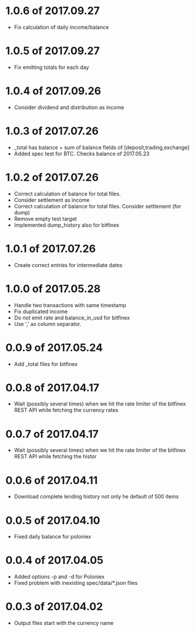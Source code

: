 # 1.0.6 of 2017.09.27

* Fix calculation of daily income/balance

# 1.0.5 of 2017.09.27

* Fix emitting totals for each day

# 1.0.4 of 2017.09.26

* Consider dividend and distribution as income

# 1.0.3 of 2017.07.26

* <ticker>_total has balance + sum of balance fields of [deposit,trading,exchange]
* Added spec test for BTC. Checks balance of 2017.05.23

# 1.0.2 of 2017.07.26

* Correct calculation of balance for total files. 
* Consider settlement as income
* Correct calculation of balance for total files. Consider settlement (for dump)
* Remove empty test target
* Implemented dump_history also for bitfinex


# 1.0.1 of 2017.07.26

* Create correct entries for intermediate dates

# 1.0.0 of 2017.05.28

* Handle two transactions with same timestamp
* Fix duplicated income
* Do not emit rate and balance_in_usd for bitfinex
* Use ',' as column separator.

# 0.0.9 of 2017.05.24

* Add <currency>_total files for bitfinex

# 0.0.8 of 2017.04.17

* Wait (possibly several times) when we hit the rate limiter of the bitfinex REST API while fetching the currency rates

# 0.0.7 of 2017.04.17

* Wait (possibly several times) when we hit the rate limiter of the bitfinex REST API while fetching the histor

# 0.0.6 of 2017.04.11

* Download complete lending history not only he default of 500 items

# 0.0.5 of 2017.04.10

* Fixed daily balance for poloniex

# 0.0.4 of 2017.04.05

* Added options -p and -d for Poloniex
* Fixed problem with inexisting spec/data/*.json files

# 0.0.3 of 2017.04.02

* Output files start with the currency name


